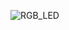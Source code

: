 ![RGB_LED](https://user-images.githubusercontent.com/106355475/224202807-aa6ef78a-6bec-4314-a585-43a66933e268.png)
